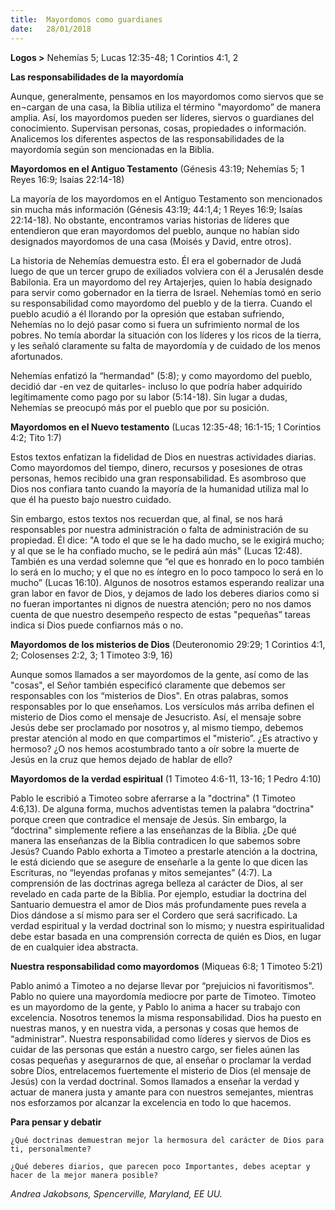 ```yaml
---
title:  Mayordomos como guardianes
date:   28/01/2018
---
```


**Logos >** Nehemías 5; Lucas 12:35-48; 1 Corintios 4:1, 2

**Las responsabilidades de la mayordomía**

Aunque, generalmente, pensamos en los mayordomos como siervos que se en¬cargan de una casa, la Biblia utiliza el término "mayordomo” de manera amplia. Así, los mayordomos pueden ser líderes, siervos o guardianes del conocimiento. Supervisan personas, cosas, propiedades o información. Analicemos los diferentes aspectos de las responsabilidades de la mayordomía según son mencionadas en la Biblia. 

**Mayordomos en el Antiguo Testamento** (Génesis 43:19; Nehemías 5; 1 Reyes 16:9; Isaías 22:14-18)

La mayoría de los mayordomos en el Antiguo Testamento son mencionados sin mucha más información (Génesis 43:19; 44:1,4; 1 Reyes 16:9; Isaías 22:14-18). No obstante, encontramos varias historias de líderes que entendieron que eran mayordomos del pueblo, aunque no habían sido designados mayordomos de una casa (Moisés y David, entre otros). 

La historia de Nehemías demuestra esto. Él era el gobernador de Judá luego de que un tercer grupo de exiliados volviera con él a Jerusalén desde Babilonia. Era un mayordomo del rey Artajerjes, quien lo había designado para servir como gobernador en la tierra de Israel. Nehemías tomó en serio su responsabilidad como mayordomo del pueblo y de la tierra. Cuando el pueblo acudió a él llorando por la opresión que estaban sufriendo, Nehemías no lo dejó pasar como si fuera un sufrimiento normal de los pobres. No temía abordar la situación con los líderes y los ricos de la tierra, y les señaló claramente su falta de mayordomía y de cuidado de los menos afortunados. 

Nehemías enfatizó la “hermandad" (5:8); y como mayordomo del pueblo, decidió dar -en vez de quitarles- incluso lo que podría haber adquirido legítimamente como pago por su labor (5:14-18). Sin lugar a dudas, Nehemías se preocupó más por el pueblo que por su posición.

**Mayordomos en el Nuevo testamento** (Lucas 12:35-48; 16:1-15; 1 Corintios 4:2; Tito 1:7)

Estos textos enfatizan la fidelidad de Dios en nuestras actividades diarias. Como mayordomos del tiempo, dinero, recursos y posesiones de otras personas, hemos recibido una gran responsabilidad. Es asombroso que Dios nos confiara tanto cuando la mayoría de la humanidad utiliza mal lo que él ha puesto bajo nuestro cuidado. 

Sin embargo, estos textos nos recuerdan que, al final, se nos hará responsables por nuestra administración o falta de administración de su propiedad. Él dice: "A todo el que se le ha dado mucho, se le exigirá mucho; y al que se le ha confiado mucho, se le pedirá aún más" (Lucas 12:48). También es una verdad solemne que “el que es honrado en lo poco también lo será en lo mucho; y el que no es íntegro en lo poco tampoco lo será en lo mucho” (Lucas 16:10). Algunos de nosotros estamos esperando realizar una gran labor en favor de Dios, y dejamos de lado los deberes diarios como si no fueran importantes ni dignos de nuestra atención; pero no nos damos cuenta de que nuestro desempeño respecto de estas "pequeñas” tareas indica si Dios puede confiarnos más o no. 

**Mayordomos de los misterios de Dios** (Deuteronomio 29:29; 1 Corintios 4:1, 2; Colosenses 2:2, 3; 1 Timoteo 3:9, 16)

Aunque somos llamados a ser mayordomos de la gente, así como de las "cosas", el Señor también especificó claramente que debemos ser responsables con los “misterios de Dios". En otras palabras, somos responsables por lo que enseñamos. Los versículos más arriba definen el misterio de Dios como el mensaje de Jesucristo. Así, el mensaje sobre Jesús debe ser proclamado por nosotros y, al mismo tiempo, debemos prestar atención al modo en que compartimos el "misterio”. ¿Es atractivo y hermoso? ¿O nos hemos acostumbrado tanto a oír sobre la muerte de Jesús en la cruz que hemos dejado de hablar de ello? 

**Mayordomos de la verdad espiritual** (1 Timoteo 4:6-11, 13-16; 1 Pedro 4:10)

Pablo le escribió a Timoteo sobre aferrarse a la "doctrina" (1 Timoteo 4:6,13). De alguna forma, muchos adventistas temen la palabra “doctrina" porque creen que contradice el mensaje de Jesús. Sin embargo, la “doctrina" simplemente refiere a las enseñanzas de la Biblia. ¿De qué manera las enseñanzas de la Biblia contradicen lo que sabemos sobre Jesús? Cuando Pablo exhorta a Timoteo a prestarle atención a la doctrina, le está diciendo que se asegure de enseñarle a la gente lo que dicen las Escrituras, no “leyendas profanas y mitos semejantes” (4:7). La comprensión de las doctrinas agrega belleza al carácter de Dios, al ser revelado en cada parte de la Biblia. Por ejemplo, estudiar la doctrina del Santuario demuestra el amor de Dios más profundamente pues revela a Dios dándose a sí mismo para ser el Cordero que será sacrificado. La verdad espiritual y la verdad doctrinal son lo mismo; y nuestra espiritualidad debe estar basada en una comprensión correcta de quién es Dios, en lugar de en cualquier idea abstracta. 

**Nuestra responsabilidad como mayordomos** (Miqueas 6:8; 1 Timoteo 5:21)

Pablo animó a Timoteo a no dejarse llevar por “prejuicios ni favoritismos". Pablo no quiere una mayordomía mediocre por parte de Timoteo. Timoteo es un mayordomo de la gente, y Pablo lo anima a hacer su trabajo con excelencia. Nosotros tenemos la misma responsabilidad. Dios ha puesto en nuestras manos, y en nuestra vida, a personas y cosas que hemos de “administrar". Nuestra responsabilidad como líderes y siervos de Dios es cuidar de las personas que están a nuestro cargo, ser fieles aúnen las cosas pequeñas y asegurarnos de que, al enseñar o proclamar la verdad sobre Dios, entrelacemos fuertemente el misterio de Dios (el mensaje de Jesús) con la verdad doctrinal. Somos llamados a enseñar la verdad y actuar de manera justa y amante para con nuestros semejantes, mientras nos esforzamos por alcanzar la excelencia en todo lo que hacemos. 

**Para pensar y debatir**

`¿Qué doctrinas demuestran mejor la hermosura del carácter de Dios para ti, personalmente?`

`¿Qué deberes diarios, que parecen poco Importantes, debes aceptar y hacer de la mejor manera posible?`

_Andrea Jakobsons, Spencerville, Maryland, EE UU._